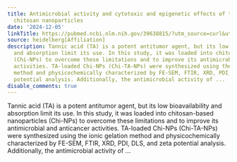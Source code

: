 ```yaml
---
title: Antimicrobial activity and cytotoxic and epigenetic effects of tannic acid-loaded
  chitosan nanoparticles
date: '2024-12-05'
linkTitle: https://pubmed.ncbi.nlm.nih.gov/39638815/?utm_source=curl&utm_medium=rss&utm_campaign=pubmed-2&utm_content=1FakS-2QOkCT8HsMOQP1bCRQ4YzyumYOmxmF0moLsQ3dFB1E9V&fc=20220326224207&ff=20241206175011&v=2.18.0.post9+e462414
source: heidelberg[Affiliation]
description: Tannic acid (TA) is a potent antitumor agent, but its low bioavailability
  and absorption limit its use. In this study, it was loaded into chitosan-based nanoparticles
  (Chi-NPs) to overcome these limitations and to improve its antimicrobial and anticancer
  activities. TA-loaded Chi-NPs (Chi-TA-NPs) were synthesized using the ionic gelation
  method and physicochemically characterized by FE-SEM, FTIR, XRD, PDI, DLS, and zeta
  potential analysis. Additionally, the antimicrobial activity of ...
disable_comments: true
---
```

Tannic acid (TA) is a potent antitumor agent, but its low bioavailability and absorption limit its use. In this study, it was loaded into chitosan-based nanoparticles (Chi-NPs) to overcome these limitations and to improve its antimicrobial and anticancer activities. TA-loaded Chi-NPs (Chi-TA-NPs) were synthesized using the ionic gelation method and physicochemically characterized by FE-SEM, FTIR, XRD, PDI, DLS, and zeta potential analysis. Additionally, the antimicrobial activity of ...